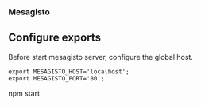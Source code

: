 ### Mesagisto


## Configure exports
Before start mesagisto server, configure the global host.

```
export MESAGISTO_HOST='localhost';
export MESAGISTO_PORT='80';
```

npm start

